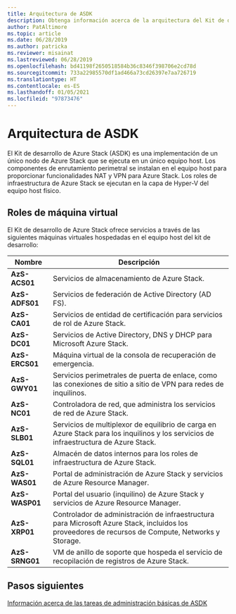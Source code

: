 ```yaml
---
title: Arquitectura de ASDK
description: Obtenga información acerca de la arquitectura del Kit de desarrollo de Azure Stack (ASDK).
author: PatAltimore
ms.topic: article
ms.date: 06/28/2019
ms.author: patricka
ms.reviewer: misainat
ms.lastreviewed: 06/28/2019
ms.openlocfilehash: bd41198f2650518584b36c8346f398706e2cd78d
ms.sourcegitcommit: 733a22985570df1ad466a73cd26397e7aa726719
ms.translationtype: HT
ms.contentlocale: es-ES
ms.lasthandoff: 01/05/2021
ms.locfileid: "97873476"
---
```

# <a name="asdk-architecture"></a>Arquitectura de ASDK
El Kit de desarrollo de Azure Stack (ASDK) es una implementación de un único nodo de Azure Stack que se ejecuta en un único equipo host. Los componentes de enrutamiento perimetral se instalan en el equipo host para proporcionar funcionalidades NAT y VPN para Azure Stack. Los roles de infraestructura de Azure Stack se ejecutan en la capa de Hyper-V del equipo host físico.


## <a name="virtual-machine-roles"></a>Roles de máquina virtual
El Kit de desarrollo de Azure Stack ofrece servicios a través de las siguientes máquinas virtuales hospedadas en el equipo host del kit de desarrollo:

| Nombre | Descripción |
| ----- | ----- |
| **AzS-ACS01** | Servicios de almacenamiento de Azure Stack.|
| **AzS-ADFS01** | Servicios de federación de Active Directory (AD FS).  |
| **AzS-CA01** | Servicios de entidad de certificación para servicios de rol de Azure Stack.|
| **AzS-DC01** | Servicios de Active Directory, DNS y DHCP para Microsoft Azure Stack.|
| **AzS-ERCS01** | Máquina virtual de la consola de recuperación de emergencia. |
| **AzS-GWY01** | Servicios perimetrales de puerta de enlace, como las conexiones de sitio a sitio de VPN para redes de inquilinos.|
| **AzS-NC01** | Controladora de red, que administra los servicios de red de Azure Stack.  |
| **AzS-SLB01** | Servicios de multiplexor de equilibrio de carga en Azure Stack para los inquilinos y los servicios de infraestructura de Azure Stack.  |
| **AzS-SQL01** | Almacén de datos internos para los roles de infraestructura de Azure Stack.  |
| **AzS-WAS01** | Portal de administración de Azure Stack y servicios de Azure Resource Manager.|
| **AzS-WASP01**| Portal del usuario (inquilino) de Azure Stack y servicios de Azure Resource Manager.|
| **AzS-XRP01** | Controlador de administración de infraestructura para Microsoft Azure Stack, incluidos los proveedores de recursos de Compute, Networks y Storage.|
| **AzS-SRNG01** | VM de anillo de soporte que hospeda el servicio de recopilación de registros de Azure Stack. |

## <a name="next-steps"></a>Pasos siguientes
[Información acerca de las tareas de administración básicas de ASDK](asdk-admin-basics.md)
